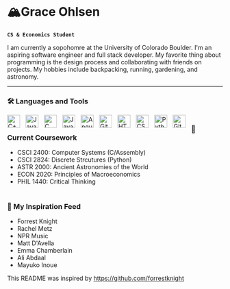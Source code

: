 # 🏔Grace Ohlsen

**`CS & Economics Student`**

I am currently a sopohomre at the University of Colorado Boulder. I'm an aspiring software engineer and full stack developer. My favorite thing about programming is the design process and collaborating with friends on projects. My hobbies include backpacking, running, gardening, and astronomy. 

---

### 🛠 Languages and Tools

<img align="left" alt="C++" width="30px" style=padding-right:10px; src="https://cdn.jsdelivr.net/npm/simple-icons@3.13.0/icons/cplusplus.svg" />
<img align="left" alt="JavaScript" width="30px" style="padding-right:10px;" src="https://cdn.jsdelivr.net/gh/devicons/devicon/icons/javascript/javascript-plain.svg" />
<img align="left" alt="C" width="30px" style="padding-right:10px;" src="https://cdn.jsdelivr.net/npm/simple-icons@3.13.0/icons/c.svg" />
<img align="left" alt="Java" width="30px" style="padding-right:10px;" src="https://cdn.jsdelivr.net/gh/devicons/devicon/icons/java/java-original.svg"/>
<img align="left" alt="Angular" width="30px" style="padding-right:10px;" src="https://cdn.jsdelivr.net/gh/devicons/devicon/icons/angularjs/angularjs-plain.svg" />
<img align="left" alt="Git" width="30px" style="padding-right:10px;" src="https://cdn.jsdelivr.net/gh/devicons/devicon/icons/git/git-original.svg" />
<img align="left" alt="HTML" width="30px" style="padding-right:10px;" src="https://cdn.jsdelivr.net/gh/devicons/devicon/icons/html5/html5-plain.svg" />
<img align="left" alt="CSS" width="30px" style="padding-right:10px;" src="https://cdn.jsdelivr.net/gh/devicons/devicon/icons/css3/css3-plain.svg" />
<img align="left" alt="Python" width="30px" style="padding-right:10px;" src="https://cdn.jsdelivr.net/gh/devicons/devicon/icons/python/python-plain.svg" />
<img align="left" alt="GitHub" width="30px" style="padding-right:10px;" src="https://cdn.jsdelivr.net/gh/devicons/devicon/icons/github/github-original.svg" />

#


### 🍎 Current Coursework
* CSCI 2400: Computer Systems (C/Assembly)
* CSCI 2824: Discrete Strcutures (Python)
* ASTR 2000: Ancient Astronomies of the World
* ECON 2020: Principles of Macroeconomics
* PHIL 1440: Critical Thinking

#

### 🌟 My Inspiration Feed
* Forrest Knight
* Rachel Metz
* NPR Music
* Matt D'Avella
* Emma Chamberlain
* Ali Abdaal
* Mayuko Inoue



This README was inspired by https://github.com/forrestknight
